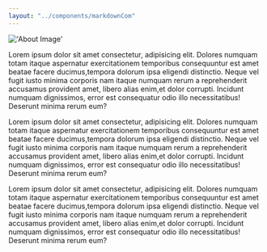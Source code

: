```yaml
---
layout: "../components/markdownCom"
---
```


!['About Image'](https://svmsolutions.b-cdn.net/wp-content/uploads/2020/01/converting-about-us-page.jpg) 

Lorem ipsum dolor sit amet consectetur, adipisicing elit.
Dolores numquam totam itaque aspernatur exercitationem temporibus consequuntur est amet beatae facere ducimus,tempora dolorum ipsa eligendi distinctio. Neque vel fugit iusto minima corporis nam itaque numquam rerum a reprehenderit accusamus provident amet, libero alias enim,et dolor corrupti. Incidunt numquam dignissimos, error est consequatur odio illo necessitatibus! Deserunt minima rerum eum?

Lorem ipsum dolor sit amet consectetur, adipisicing elit.
Dolores numquam totam itaque aspernatur exercitationem temporibus consequuntur est amet beatae facere ducimus,tempora dolorum ipsa eligendi distinctio. Neque vel fugit iusto minima corporis nam itaque numquam rerum a reprehenderit accusamus provident amet, libero alias enim,et dolor corrupti. Incidunt numquam dignissimos, error est consequatur odio illo necessitatibus! Deserunt minima rerum eum?

Lorem ipsum dolor sit amet consectetur, adipisicing elit.
Dolores numquam totam itaque aspernatur exercitationem temporibus consequuntur est amet beatae facere ducimus,tempora dolorum ipsa eligendi distinctio. Neque vel fugit iusto minima corporis nam itaque numquam rerum a reprehenderit accusamus provident amet, libero alias enim,et dolor corrupti. Incidunt numquam dignissimos, error est consequatur odio illo necessitatibus! Deserunt minima rerum eum?
